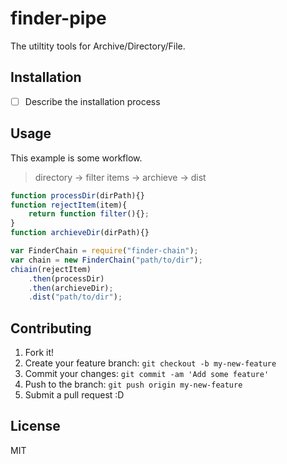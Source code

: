 # finder-pipe

The utiltity tools for Archive/Directory/File.

## Installation

- [ ] Describe the installation process

## Usage

This example is some workflow.

> directory -> filter items -> archieve -> dist

```js
function processDir(dirPath){}
function rejectItem(item){
	return function filter(){};
}
function archieveDir(dirPath){}

var FinderChain = require("finder-chain");
var chain = new FinderChain("path/to/dir");
chiain(rejectItem)
	.then(processDir)
	.then(archieveDir);
	.dist("path/to/dir");
```

## Contributing

1. Fork it!
2. Create your feature branch: `git checkout -b my-new-feature`
3. Commit your changes: `git commit -am 'Add some feature'`
4. Push to the branch: `git push origin my-new-feature`
5. Submit a pull request :D

## License

MIT
